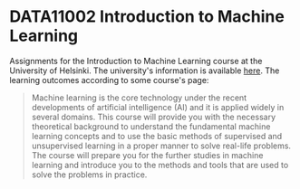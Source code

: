 # DATA11002 Introduction to Machine Learning

Assignments for the Introduction to Machine Learning course at the University of Helsinki. The university's information is available [here](https://studies.helsinki.fi/courses/course-unit/hy-CU-118207827-2021-08-01). The learning outcomes according to some course's page:

> Machine learning is the core technology under the recent developments of artificial intelligence (AI) and it is applied widely in several domains. This course will provide you with the necessary theoretical background to understand the fundamental machine learning concepts and to use the basic methods of supervised and unsupervised learning in a proper manner to solve real-life problems. The course will prepare you for the further studies in machine learning and introduce you to the methods and tools that are used to solve the problems in practice.
